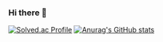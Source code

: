 ### Hi there 👋

[![Solved.ac Profile](http://mazassumnida.wtf/api/v2/generate_badge?boj=coding_dana)](https://solved.ac/coding_dana/)
[![Anurag's GitHub stats](https://github-readme-stats.vercel.app/api?username=abcdana122)](https://github.com/abcdana122/github-readme-stats)
